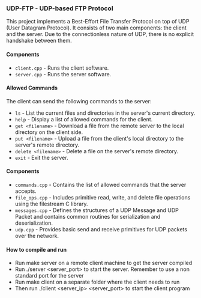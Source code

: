 ### UDP-FTP - UDP-based FTP Protocol

This project implements a Best-Effort File Transfer Protocol on top of UDP (User Datagram Protocol). It consists of two main components: the client and the server. Due to the connectionless nature of UDP, there is no explicit handshake between them.

#### Components

- `client.cpp` - Runs the client software.
- `server.cpp` - Runs the server software.

#### Allowed Commands

The client can send the following commands to the server:

- `ls` - List the current files and directories in the server's current directory.
- `help` - Display a list of allowed commands for the client.
- `get <filename>` - Download a file from the remote server to the local directory on the client side.
- `put <filename>` - Upload a file from the client's local directory to the server's remote directory.
- `delete <filename>` - Delete a file on the server's remote directory.
- `exit` - Exit the server.

#### Components

- `commands.cpp` - Contains the list of allowed commands that the server accepts.
- `file_ops.cpp` - Includes primitive read, write, and delete file operations using the filestream C library.
- `messages.cpp` - Defines the structures of a UDP Message and UDP Packet and contains common routines for serialization and deserialization.
- `udp.cpp` - Provides basic send and receive primitives for UDP packets over the network.

#### How to compile and run
- Run make server on a remote client machine to get the server compiled
- Run ./server <server_port> to start the server. Remember to use a non standard port for the server
- Run make client on a separate folder where the client needs to run
- Then run ./client <server_ip> <server_port> to start the client program
